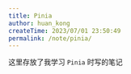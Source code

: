 ```yaml
---
title: Pinia
author: huan_kong
createTime: 2023/07/01 23:50:49
permalink: /note/pinia/
---
```


这里存放了我学习 `Pinia` 时写的笔记
